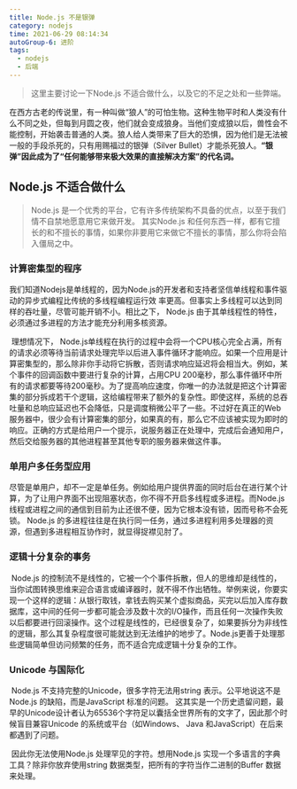 ```yaml
---
title: Node.js 不是银弹
category: nodejs
time: 2021-06-29 08:14:34
autoGroup-6: 进阶
tags:
  - nodejs
  - 后端
---
```


> 这里主要讨论一下Node.js 不适合做什么，以及它的不足之处和一些弊端。  

在西方古老的传说里，有一种叫做“狼人”的可怕生物。这种生物平时和人类没有什么不同之处，但每到月圆之夜，他们就会变成狼身。当他们变成狼以后，兽性会不能控制，开始袭击普通的人类。狼人给人类带来了巨大的恐惧，因为他们是无法被一般的手段杀死的，只有用赐福过的银弹（Silver Bullet）才能杀死狼人。**“银弹”因此成为了“任何能够带来极大效果的直接解决方案”的代名词。**  

## Node.js 不适合做什么  

> Node.js 是一个优秀的平台，它有许多传统架构不具备的优点，以至于我们情不自禁地愿意用它来做开发。 其实Node.js 和任何东西一样，都有它擅长的和不擅长的事情，如果你非要用它来做它不擅长的事情，那么你将会陷入僵局之中。  

### 计算密集型的程序

​		我们知道Nodejs是单线程的，因为Node.js的开发者和支持者坚信单线程和事件驱动的异步式编程比传统的多线程编程运行效
率更高。但事实上多线程可以达到同样的吞吐量，尽管可能开销不小。相比之下， Node.js 由于其单线程性的特性，必须通过多进程的方法才能充分利用多核资源。  

​		理想情况下， Node.js单线程在执行的过程中会将一个CPU核心完全占满，所有的请求必须等待当前请求处理完毕以后进入事件循环才能响应。如果一个应用是计算密集型的，那么除非你手动将它拆散，否则请求响应延迟将会相当大。例如，某个事件的回调函数中要进行复杂的计算，占用CPU 200毫秒，那么事件循环中所有的请求都要等待200毫秒。为了提高响应速度，你唯一的办法就是把这个计算密集的部分拆成若干个逻辑，这给编程带来了额外的复杂性。即使这样，系统的总吞吐量和总响应延迟也不会降低，只是调度稍微公平了一些。不过好在真正的Web 服务器中，很少会有计算密集的部分，如果真的有，那么它不应该被实现为即时的响应。正确的方式是给用户一个提示，说服务器正在处理中，完成后会通知用户，然后交给服务器的其他进程甚至其他专职的服务器来做这件事。  

### 单用户多任务型应用

​		尽管是单用户，却不一定是单任务。例如给用户提供界面的同时后台在进行某个计算，为了让用户界面不出现阻塞状态，你不得不开启多线程或多进程。而Node.js 线程或进程之间的通信到目前为止还很不便，因为它根本没有锁，因而号称不会死锁。 Node.js 的多进程往往是在执行同一任务，通过多进程利用多处理器的资源，但遇到多进程相互协作时，就显得捉襟见肘了。  

### 逻辑十分复杂的事务

​		Node.js 的控制流不是线性的，它被一个个事件拆散，但人的思维却是线性的，当你试图转换思维来迎合语言或编译器时，就不得不作出牺牲。举例来说，你要实现一个这样的逻辑：从银行取钱，拿钱去购买某个虚拟商品，买完以后加入库存数据库，这中间的任何一步都可能会涉及数十次的I/O操作，而且任何一次操作失败以后都要进行回滚操作。这个过程是线性的，已经很复杂了，如果要拆分为非线性的逻辑，那么其复杂程度很可能就达到无法维护的地步了。Node.js更善于处理那些逻辑简单但访问频繁的任务，而不适合完成逻辑十分复杂的工作。  

### Unicode 与国际化

​		Node.js 不支持完整的Unicode，很多字符无法用string 表示。公平地说这不是Node.js 的缺陷，而是JavaScript 标准的问题。 这其实是一个历史遗留问题，最早的Unicode设计者认为65536个字符足以囊括全世界所有的文字了，因此那个时候盲目兼容Unicode 的系统或平台（如Windows、 Java 和JavaScript）在后来都遇到了问题。   

​		因此你无法使用Node.js 处理罕见的字符。想用Node.js 实现一个多语言的字典工具？除非你放弃使用string 数据类型，把所有的字符当作二进制的Buffer 数据来处理。  

